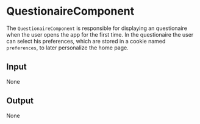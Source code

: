 # QuestionaireComponent
The `QuestionaireComponent` is responsible for displaying an questionaire when the user opens the app for the first time. In the questionaire the user can select his preferences, which are stored in a cookie named `preferences`, to later personalize the home page.

## Input
None

## Output
None